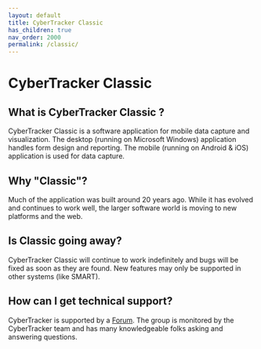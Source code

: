 ```yaml
---
layout: default
title: CyberTracker Classic
has_children: true
nav_order: 2000
permalink: /classic/
---
```

# CyberTracker Classic

## What is CyberTracker Classic ?

CyberTracker Classic is a software application for mobile data capture and visualization. 
The desktop (running on Microsoft Windows) application  handles form design and reporting. The mobile (running on Android & iOS) application is used for data capture.

## Why "Classic"?

Much of the application was built around 20 years ago. While it has evolved and continues to work well, the larger software world is 
moving to new platforms and the web.

## Is Classic going away?

CyberTracker Classic will continue to work indefinitely and bugs will be fixed as soon as they are found. New features may only be supported in other
systems (like SMART).

## How can I get technical support?

CyberTracker is supported by a [Forum](https://support.cybertracker.org/). The group is
monitored by the CyberTracker team and has many knowledgeable folks asking and answering questions.
